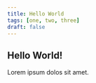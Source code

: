 ```yaml
---
title: Hello World
tags: [one, two, three]
draft: false
---
```


## Hello World!

Lorem ipsum dolos sit amet.

